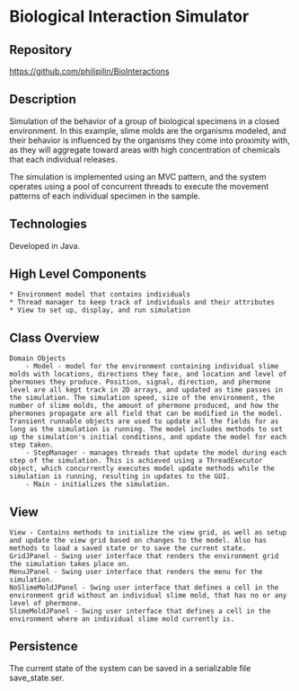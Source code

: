 # Biological Interaction Simulator


## Repository
<https://github.com/philipjlin/BioInteractions>


## Description
Simulation of the behavior of a group of biological specimens in a closed environment. In this example, slime molds are the organisms modeled, and their behavior is influenced by the organisms they come into proximity with, as they will aggregate toward areas with high concentration of chemicals that each individual releases.

The simulation is implemented using an MVC pattern, and the system operates using a pool of concurrent threads to execute the movement patterns of each individual specimen in the sample.


## Technologies
Developed in Java.


## High Level Components
    * Environment model that contains individuals
    * Thread manager to keep track of individuals and their attributes
    * View to set up, display, and run simulation


## Class Overview
    Domain Objects
        - Model - model for the environment containing individual slime molds with locations, directions they face, and location and level of phermones they produce. Position, signal, direction, and phermone level are all kept track in 2D arrays, and updated as time passes in the simulation. The simulation speed, size of the environment, the number of slime molds, the amount of phermone produced, and how the phermones propagate are all field that can be modified in the model. Transient runnable objects are used to update all the fields for as long as the simulation is running. The model includes methods to set up the simulation's initial conditions, and update the model for each step taken. 
        - StepManager - manages threads that update the model during each step of the simulation. This is achieved using a ThreadExecutor object, which concurrently executes model update methods while the simulation is running, resulting in updates to the GUI. 
        - Main - initializes the simulation.


## View
    View - Contains methods to initialize the view grid, as well as setup and update the view grid based on changes to the model. Also has methods to load a saved state or to save the current state.
    GridJPanel - Swing user interface that renders the environment grid the simulation takes place on.
    MenuJPanel - Swing user interface that renders the menu for the simulation.
    NoSlimeMoldJPanel - Swing user interface that defines a cell in the environment grid without an individual slime mold, that has no or any level of phermone.
    SlimeMoldJPanel - Swing user interface that defines a cell in the environment where an individual slime mold currently is.


## Persistence
The current state of the system can be saved in a serializable file save_state.ser.
